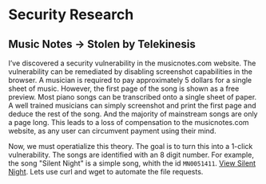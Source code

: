 # Security Research

## Music Notes -> Stolen by Telekinesis

I’ve discovered a security vulnerability in the musicnotes.com website. The vulnerability can be remediated by disabling screenshot capabilities in the browser. A musician is required to pay approximately 5 dollars for a single sheet of music. However, the first page of the song is shown as a free preview. Most piano songs can be transcribed onto a single sheet of paper. A well trained musicians can simply screenshot and print the first page and deduce the rest of the song. And the majority of mainstream songs are only a page long. This leads to a loss of compensation to the musicnotes.com website, as any user can circumvent payment using their mind. 

Now, we must operatialize this theory. The goal is to turn this into a 1-click vulnerability. The songs are identified with an 8 digit number. For example, the song "Silent Night" is a simple song, whith the id `MN0051411`. [View Silent Night](https://www.musicnotes.com/sheetmusic/mtd.asp?ppn=MN0051411). Lets use curl and wget to automate the file requests. 
